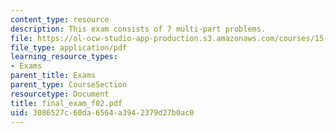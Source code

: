 ```yaml
---
content_type: resource
description: This exam consists of 7 multi-part problems.
file: https://ol-ocw-studio-app-production.s3.amazonaws.com/courses/15-501-introduction-to-financial-and-managerial-accounting-spring-2004/3086527c60da6564a3942379d27b0ac0_final_exam_f02.pdf
file_type: application/pdf
learning_resource_types:
- Exams
parent_title: Exams
parent_type: CourseSection
resourcetype: Document
title: final_exam_f02.pdf
uid: 3086527c-60da-6564-a394-2379d27b0ac0
---
```

